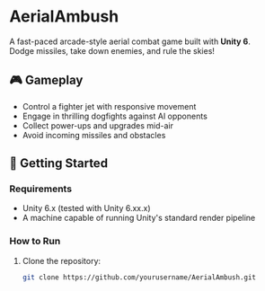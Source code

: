 # AerialAmbush

A fast-paced arcade-style aerial combat game built with **Unity 6**.  
Dodge missiles, take down enemies, and rule the skies!

## 🎮 Gameplay

- Control a fighter jet with responsive movement
- Engage in thrilling dogfights against AI opponents
- Collect power-ups and upgrades mid-air
- Avoid incoming missiles and obstacles

## 🚀 Getting Started

### Requirements

- Unity 6.x (tested with Unity 6.xx.x)
- A machine capable of running Unity's standard render pipeline

### How to Run

1. Clone the repository:
   ```bash
   git clone https://github.com/yourusername/AerialAmbush.git
